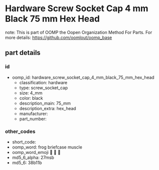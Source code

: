 # Hardware Screw Socket Cap 4 mm Black 75 mm Hex Head  

note: This is part of OOMP the Oopen Organization Method For Parts. For more details: https://github.com/oomlout/oomp_base

##  part details





### id
* oomp_id: hardware_screw_socket_cap_4_mm_black_75_mm_hex_head
  * classification: hardware
  * type: screw_socket_cap
  * size: 4_mm
  * color: black
  * description_main: 75_mm
  * description_extra: hex_head
  * manufacturer: 
  * part_number: 

### other_codes
* short_code: 
* oomp_word: frog briefcase muscle
* oomp_word_emoji :frog: :briefcase: :muscle:
* md5_6_alpha: 27msb
* md5_6: 38b11b